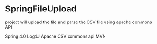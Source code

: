 # SpringFileUpload

project will upload the file and parse the CSV file using apache commons API 


Spring 4.0 
Log4J 
Apache CSV commons api 
MVN 







